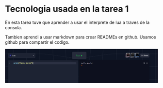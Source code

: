 # Tecnologia usada en la tarea 1

En esta tarea tuve que aprender a usar el interprete de lua a traves de la consola.

Tambien aprendi a usar markdown para crear READMEs en github. Usamos github para compartir
el codigo.

![imagentest](https://github.com/1101331/Tarea-Git-Github-Markdown-Hello-World-in-Browser-Hello-World-local-PC/blob/main/pic.PNG)
